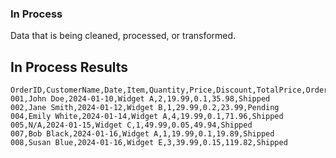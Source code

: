 ### In Process

Data that is being cleaned, processed, or transformed.

## In Process Results

```csv
OrderID,CustomerName,Date,Item,Quantity,Price,Discount,TotalPrice,OrderStatus
001,John Doe,2024-01-10,Widget A,2,19.99,0.1,35.98,Shipped
002,Jane Smith,2024-01-12,Widget B,1,29.99,0.2,23.99,Pending
004,Emily White,2024-01-14,Widget A,4,19.99,0.1,71.96,Shipped
005,N/A,2024-01-15,Widget C,1,49.99,0.05,49.94,Shipped
007,Bob Black,2024-01-16,Widget A,1,19.99,0.1,19.89,Shipped
008,Susan Blue,2024-01-16,Widget E,3,39.99,0.15,119.82,Shipped
```
